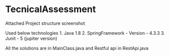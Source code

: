 # TecnicalAssessment
Attached Project structure screenshot

Used below technologies
    1. Java 1.8
    2. SpringFramework - Version - 4.3.3
    3. Junit - 5 (jupiter version)
    
All the solutions are in MainClass.java and Restful api in RestApi.java

